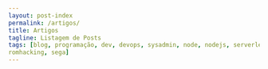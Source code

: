 ```yaml
---
layout: post-index
permalink: /artigos/
title: Artigos
tagline: Listagem de Posts
tags: [blog, programação, dev, devops, sysadmin, node, nodejs, serverless, graphql, aws, lambda, s3, magento, wordpress, linux, freebsd, 
romhacking, sega]
---
```

